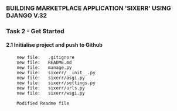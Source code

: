 ### BUILDING MARKETPLACE APPLICATION 'SIXERR' USING DJANGO V.32


### Task 2 - Get Started

#### 2.1 Initialise project and push to Github

        new file:   .gitignore
        new file:   README.md
        new file:   manage.py
        new file:   sixerr/__init__.py
        new file:   sixerr/asgi.py
        new file:   sixerr/settings.py
        new file:   sixerr/urls.py
        new file:   sixerr/wsgi.py

        Modified Readme file
